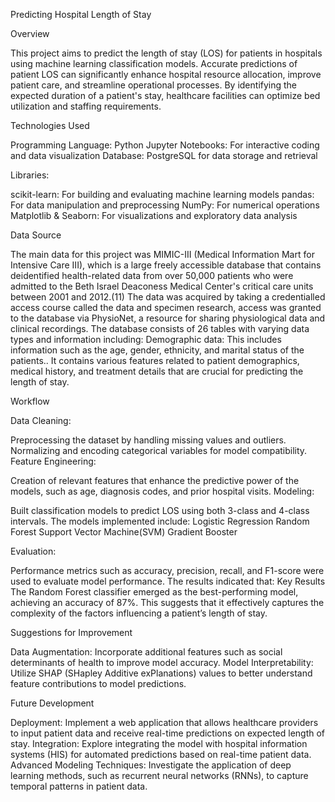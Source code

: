 Predicting Hospital Length of Stay

Overview

This project aims to predict the length of stay (LOS) for patients in hospitals using machine learning classification models. Accurate predictions of patient LOS can significantly enhance hospital resource allocation, improve patient care, and streamline operational processes. By identifying the expected duration of a patient's stay, healthcare facilities can optimize bed utilization and staffing requirements.

Technologies Used

Programming Language: Python
Jupyter Notebooks: For interactive coding and data visualization
Database: PostgreSQL for data storage and retrieval

Libraries:

scikit-learn: For building and evaluating machine learning models
pandas: For data manipulation and preprocessing
NumPy: For numerical operations
Matplotlib & Seaborn: For visualizations and exploratory data analysis

Data Source

The main data for this project was MIMIC-III (Medical Information Mart for Intensive Care III), which is a large freely accessible database that contains deidentified health-related data from over 50,000 patients who were admitted to the Beth Israel Deaconess Medical Center's critical care units between 2001 and 2012.(11) The data was acquired by taking a credentialled access course called the data and specimen research, access was granted to the database via PhysioNet, a resource for sharing physiological data and clinical recordings. The database consists of 26 tables with varying data types and information including:
Demographic data: This includes information such as the age, gender, ethnicity, and marital status of the patients.. It contains various features related to patient demographics, medical history, and treatment details that are crucial for predicting the length of stay.

Workflow

Data Cleaning:

Preprocessing the dataset by handling missing values and outliers.
Normalizing and encoding categorical variables for model compatibility.
Feature Engineering:

Creation of relevant features that enhance the predictive power of the models, such as age, diagnosis codes, and prior hospital visits.
Modeling:

Built classification models to predict LOS using both 3-class and 4-class intervals. The models implemented include:
Logistic Regression
Random Forest
Support Vector Machine(SVM)
Gradient Booster

Evaluation:

Performance metrics such as accuracy, precision, recall, and F1-score were used to evaluate model performance. The results indicated that:
Key Results
The Random Forest classifier emerged as the best-performing model, achieving an accuracy of 87%. This suggests that it effectively captures the complexity of the factors influencing a patient’s length of stay.

Suggestions for Improvement

Data Augmentation: Incorporate additional features such as social determinants of health to improve model accuracy.
Model Interpretability: Utilize SHAP (SHapley Additive exPlanations) values to better understand feature contributions to model predictions.

Future Development

Deployment: Implement a web application that allows healthcare providers to input patient data and receive real-time predictions on expected length of stay.
Integration: Explore integrating the model with hospital information systems (HIS) for automated predictions based on real-time patient data.
Advanced Modeling Techniques: Investigate the application of deep learning methods, such as recurrent neural networks (RNNs), to capture temporal patterns in patient data.

